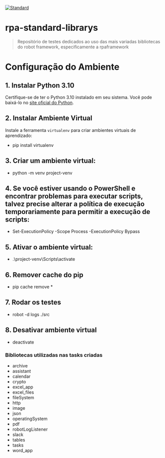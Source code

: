 [![Standard](https://github.com/ZyamHunter/rpa-standard-librarys/actions/workflows/standard.yaml/badge.svg)](https://github.com/ZyamHunter/rpa-standard-librarys/actions/workflows/standard.yaml)

# rpa-standard-librarys
> Repositório de testes dedicados ao uso das mais variadas bibliotecas do robot framework, especificamente a rpaframework

# Configuração do Ambiente

## 1. Instalar Python 3.10

Certifique-se de ter o Python 3.10 instalado em seu sistema. Você pode baixá-lo no [site oficial do Python](https://www.python.org/).

## 2. Instalar Ambiente Virtual

Instale a ferramenta `virtualenv` para criar ambientes virtuais de aprendizado:

- pip install virtualenv

## 3. Criar um ambiente virtual:
- python -m venv project-venv

## 4. Se você estiver usando o PowerShell e encontrar problemas para executar scripts, talvez precise alterar a política de execução temporariamente para permitir a execução de scripts:
- Set-ExecutionPolicy -Scope Process -ExecutionPolicy Bypass

## 5. Ativar o ambiente virtual:
- .\project-venv\Scripts\activate

## 6. Remover cache do pip
- pip cache remove *

## 7. Rodar os testes
- robot -d logs ./src

## 8. Desativar ambiente virtual
- deactivate

### Bibliotecas utilizadas nas tasks criadas

* archive
* assistant
* calendar
* crypto
* excel_app
* excel_files
* fileSystem
* http
* image
* json
* operatingSystem
* pdf
* robotLogListener
* slack
* tables
* tasks
* word_app
